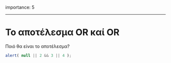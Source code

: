 importance: 5

---

# Το αποτέλεσμα OR καί OR

Ποιό θα είναι το αποτέλεσμα?

```js
alert( null || 2 && 3 || 4 );
```

